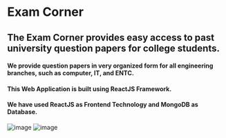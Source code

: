 # Exam Corner
## The Exam Corner provides easy access to past university question papers for college students.
#### We provide question papers in very organized form for all engineering branches, such as computer, IT, and ENTC.
#### This Web Application is built using ReactJS Framework.
#### We have used ReactJS as Frontend Technology and MongoDB as Database.
![image](https://user-images.githubusercontent.com/77769287/188494687-3b5991d9-53c4-4504-aa51-0de780f23941.png)
![image](https://user-images.githubusercontent.com/77769287/188494720-5899fea5-05fe-4fbf-ab14-be6e3dbe7d75.png)
